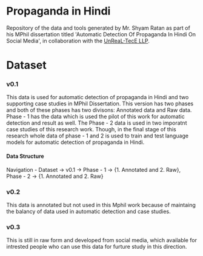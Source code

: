 # Propaganda in Hindi
Repository of the data and tools generated by Mr. Shyam Ratan as part of his MPhil dissertation titled 'Automatic Detection Of Propaganda In Hindi On Social Media', in collaboration with the [UnReaL-TecE LLP](http://unreal-tece.co.in/).

# Dataset
### v0.1 
This data is used for automatic detection of propaganda in Hindi and two supporting case studies in MPhil Dissertation.
This version has two phases and both of these phases has two divisons: Annotated data and Raw data. Phase - 1 has the data which is used the pilot of this work for automatic detection and result as well. The Phase - 2 data is used in two imporatnt case studies of this research work. Though, in the final stage of this research whole data of phase - 1 and 2 is used to train and test language models for automatic detection of propaganda in Hindi.

#### Data Structure
Navigation - Dataset -> v0.1 -> Phase - 1 -> {1. Annotated and 2. Raw},
                                Phase - 2 -> {1. Annotated and 2. Raw}

### v0.2 
This data is annotated but not used in this Mphil work because of maintaing the balancy of data used in automatic detection and case studies.  

### v0.3 
This is still in raw form and developed from social media, which available for intrested people who can use this data for furture study in this direction.
